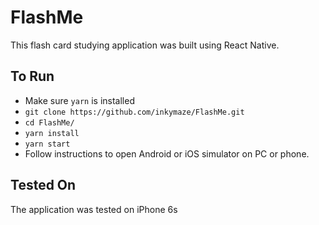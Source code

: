 # FlashMe

This flash card studying application was built using React Native.

## To Run

* Make sure `yarn` is installed
* `git clone https://github.com/inkymaze/FlashMe.git`
* `cd FlashMe/`
* `yarn install`
* `yarn start`
* Follow instructions to open Android or iOS simulator on PC or phone.

## Tested On

The application was tested on iPhone 6s
